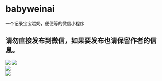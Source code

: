 # babyweinai
一个记录宝宝喂奶，便便等的微信小程序  
## 请勿直接发布到微信，如果要发布也请保留作者的信息。
![](https://github.com/kklldog/kklldog.github.io/blob/master/images/babyweinai0.png)
![](https://github.com/kklldog/kklldog.github.io/blob/master/images/babyweinai1.jpg)  
![](https://github.com/kklldog/kklldog.github.io/blob/master/images/babyweinai2.jpg)  
![](https://github.com/kklldog/kklldog.github.io/blob/master/images/babyweinai3.jpg)  
